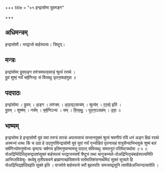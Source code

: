 +++
title = "०५ इन्द्रासोमा युवमङ्ग"

+++
## अधिमन्त्रम्
इन्द्रासोमौ। भरद्वाजो बार्हस्पत्यः। त्रिष्टुप्।

## मन्त्रः
इन्द्रा॑सोमा यु॒वम॒ङ्ग तरु॑त्रमपत्य॒साचं॒ श्रुत्यं॑ रराथे ।  
यु॒वं शुष्मं॒ नर्यं॑ चर्ष॒णिभ्यः॒ सं वि॑व्यथुः पृतना॒षाह॑मुग्रा ॥

## पदपाठः
इन्द्रा॑सोमा । यु॒वम् । अ॒ङ्ग । तरु॑त्रम् । अ॒प॒त्य॒ऽसाच॑म् । श्रुत्य॑म् । र॒रा॒थे॒ इति॑ ।  
यु॒वम् । शुष्म॑म् । नर्य॑म् । च॒र्ष॒णिऽभ्यः॑ । सम् । वि॒व्य॒थुः॒ । पृ॒त॒ना॒ऽसह॑म् । उ॒ग्रा॒ ॥

## भाष्यम्
इन्द्रासोमा हे इन्द्रासोमौ युवं यवां तरुत्रं तारकं अपत्यसाचं सन्तानयुक्तं श्रुत्यं श्रवणीयं रयिं धनं अङ्ग क्षिप्रं रराथे अस्मभ्यं धत्थः किं च उग्रा हे उद्गूर्णाविन्द्रासोमौ युवं युवां नर्यं नृभ्योहितं पृतनासहं शत्रुसैन्याभिभावुकं शुष्मं बलं चर्षणिभ्योमनुष्येभ्यः कृष्टयः चर्षणय इतिमनुष्यन्मामसु पाठात् संविव्यथुः समतनुतं परिवेष्टयथोवा ॥ ५ ॥योअद्रिभिदितितृचन्द्वादशंसूक्तं बार्हस्पत्यं भरद्वाजस्यार्षं त्रैष्टुभं तथा चानुक्रम्यते-पोअद्रिभित्तृचंबार्हस्पत्यमिति आभिप्लविकेषू- क्थ्येषु तृतीयसवने ब्राह्मणाच्छंसिशस्त्रे स्तोमातिशंसनार्थमिदं सूक्तं सूत्र्यते हि योअद्रिभिद्यज्ञेदिवइति सूक्ते इति । वाजपेये बार्हस्पत्ये चरौ बृहस्पतिः समजयद्वसूनि त्वामीळेअजिरन्दत्यायेति ।